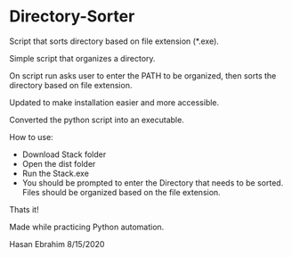 # Directory-Sorter
Script that sorts directory based on file extension (*.exe).

Simple script that organizes a directory.

On script run asks user to enter the PATH to be organized, then sorts the directory based on file extension.

Updated to make installation easier and more accessible.

Converted the python script into an executable. 

How to use:

- Download Stack folder
- Open the dist folder
- Run the Stack.exe
- You should be prompted to enter the Directory that needs to be sorted.
  Files should be organized based on the file extension.

Thats it!

Made while practicing Python automation.

Hasan Ebrahim 8/15/2020
